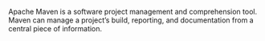 Apache Maven is a software project management and comprehension tool. Maven can manage a project’s build, reporting, 
and documentation from a central piece of information. 